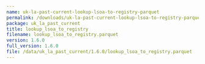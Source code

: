 ```yaml
---
name: uk-la-past-current-lookup-lsoa-to-registry-parquet
permalink: /downloads/uk-la-past-current-lookup-lsoa-to-registry-parquet/1_6_0
package: uk_la_past_current
title: lookup_lsoa_to_registry
filename: lookup_lsoa_to_registry.parquet
version: 1.6.0
full_version: 1.6.0
file: /data/uk_la_past_current/1.6.0/lookup_lsoa_to_registry.parquet
---
```

